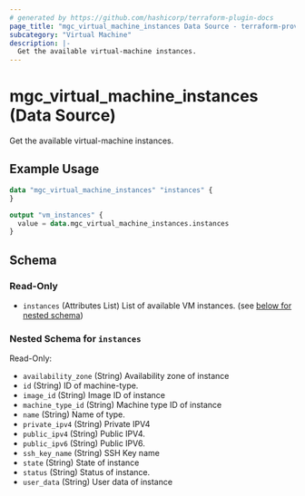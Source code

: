 ```yaml
---
# generated by https://github.com/hashicorp/terraform-plugin-docs
page_title: "mgc_virtual_machine_instances Data Source - terraform-provider-mgc"
subcategory: "Virtual Machine"
description: |-
  Get the available virtual-machine instances.
---
```


# mgc_virtual_machine_instances (Data Source)

Get the available virtual-machine instances.

## Example Usage

```terraform
data "mgc_virtual_machine_instances" "instances" {
}

output "vm_instances" {
  value = data.mgc_virtual_machine_instances.instances
}
```

<!-- schema generated by tfplugindocs -->
## Schema

### Read-Only

- `instances` (Attributes List) List of available VM instances. (see [below for nested schema](#nestedatt--instances))

<a id="nestedatt--instances"></a>
### Nested Schema for `instances`

Read-Only:

- `availability_zone` (String) Availability zone of instance
- `id` (String) ID of machine-type.
- `image_id` (String) Image ID of instance
- `machine_type_id` (String) Machine type ID of instance
- `name` (String) Name of type.
- `private_ipv4` (String) Private IPV4
- `public_ipv4` (String) Public IPV4.
- `public_ipv6` (String) Public IPV6.
- `ssh_key_name` (String) SSH Key name
- `state` (String) State of instance
- `status` (String) Status of instance.
- `user_data` (String) User data of instance

